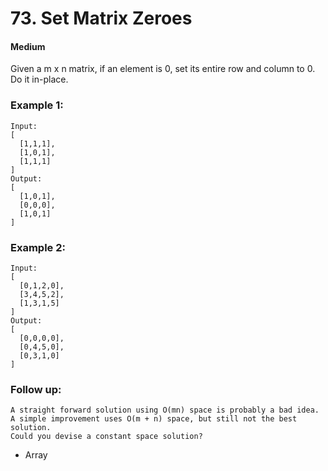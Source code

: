 # 73. Set Matrix Zeroes
#### Medium

Given a m x n matrix, if an element is 0, set its entire row and column to 0. Do it in-place.

### Example 1:

```
Input: 
[
  [1,1,1],
  [1,0,1],
  [1,1,1]
]
Output: 
[
  [1,0,1],
  [0,0,0],
  [1,0,1]
]
```
### Example 2:

```
Input: 
[
  [0,1,2,0],
  [3,4,5,2],
  [1,3,1,5]
]
Output: 
[
  [0,0,0,0],
  [0,4,5,0],
  [0,3,1,0]
]
```

### Follow up:
```
A straight forward solution using O(mn) space is probably a bad idea.
A simple improvement uses O(m + n) space, but still not the best solution.
Could you devise a constant space solution?
```

* Array